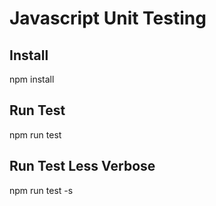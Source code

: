 # Javascript Unit Testing 

## Install
npm install

## Run Test
npm run test

## Run Test Less Verbose
npm run test -s